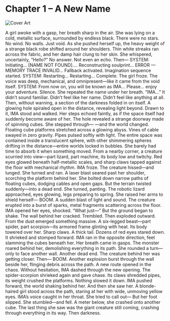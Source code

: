 # Chapter 1 – A New Name

![Cover Art](../images/chapter01/cover.png)

A girl awoke with a gasp, her breath sharp in the air. She was lying on a cold, metallic surface, surrounded by endless black. There were no stars. No wind. No walls. Just void.
 As she pushed herself up, the heavy weight of a strange black robe shifted around her shoulders. Thin white streaks ran across the fabric, and her damp hair clung to her skin.
 She whispered, uncertainly, “Hello?”
 No answer. Not even an echo.
 Then—
 SYSTEM: Initiating... [NAME NOT FOUND].... Reconstructing soulprint... ERROR — MEMORY TRACE INVALID… Fallback activated. Imagination sequence started.
 SYSTEM: Restarting… Restarting… Complete.
The girl froze. The voice was deep, mechanical, and omnipresent—like it came from the void itself.
 SYSTEM: From now on, you will be known as IMA… Please... enjoy your adventure.
 Silence.
 She repeated the name under her breath. “IMA…”
 It didn’t sound familiar. Didn’t feel like her name. Didn’t feel like anything at all.
 Then, without warning, a section of the darkness folded in on itself. A glowing hole spiraled open in the distance, revealing light beyond.
 Drawn to it, IMA stood and walked. Her steps echoed faintly, as if the space itself had suddenly become aware of her.
 The hole revealed a strange doorway made of spinning cubes. She stepped through—
 —and the world changed.
 Floating cube platforms stretched across a glowing abyss. Vines of cable swayed in zero gravity. Pipes pulsed softly with light. The entire space was contained inside a translucent sphere, with other shimmering spheres drifting in the distance—entire worlds locked in bubbles.
 She barely had time to absorb it when something moved.
 From a nearby corner, a creature scurried into view—part lizard, part machine, its body low and twitchy. Red eyes glowed beneath half-metallic scales, and sharp claws tapped against the floor with mechanical rhythm.
 IMA froze.
 The creature hissed—and lunged.
 She turned and ran. A laser blast seared past her shoulder, scorching the platform behind her.
 She bolted down narrow paths of floating cubes, dodging cables and open gaps. But the terrain twisted suddenly—into a dead end.
 She turned, panting. The robotic lizard approached, eyes glowing, legs preparing to spring.
 She raised her arms to shield herself—
 BOOM.
 A sudden blast of light and sound. The creature erupted into a burst of sparks, metal fragments scattering across the floor.
 IMA opened her eyes, shocked. “What just—”
 But the ground began to shake.
 The wall behind her cracked. Trembled. Then exploded outward.
 From the dust emerged something massive.
 A six-legged beast—part spider, part scorpion—its armored frame glinting with heat. Its body towered over her. Sharp claws. A thick tail. Dozens of red eyes stared down.
 It shrieked and stomped forward.
 IMA ran in the opposite direction, feet slamming the cubes beneath her. Her breath came in gasps. The monster roared behind her, demolishing everything in its path.
 She rounded a turn—only to face another wall. Another dead end.
 The creature behind her was getting closer.
 Then—
 BOOM.
 Another explosion burst through the wall beside her, flinging debris across the path. A new route opened in the chaos.
 Without hesitation, IMA dashed through the new opening.
 The spider-scorpion shrieked again and gave chase. Its claws shredded pipes, its weight crushed the platforms. Nothing slowed it down.
 IMA pushed forward, the world shaking behind her.
 And then she saw her.
 A blonde-haired girl stood across the path, staring at her with wide, unmoving yellow eyes.
 IMA’s voice caught in her throat. She tried to call out—
 But her foot slipped.
 She stumbled—and fell.
 A meter below, she crashed onto another cube.
 The last thing she saw was the giant creature still coming, crashing through everything in its way.
 Then darkness.
